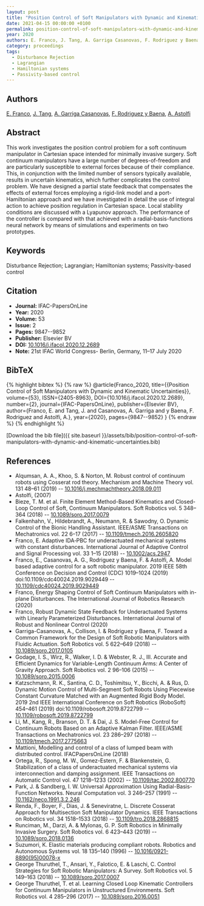 ```yaml
---
layout: post
title: "Position Control of Soft Manipulators with Dynamic and Kinematic Uncertainties"
date: 2021-04-15 00:00:00 +0100
permalink: position-control-of-soft-manipulators-with-dynamic-and-kinematic-uncertainties
year: 2020
authors: E. Franco, J. Tang, A. Garriga Casanovas, F. Rodriguez y Baena, A. Astolfi
category: proceedings
tags:
  - Disturbance Rejection
  - Lagrangian
  - Hamiltonian systems
  - Passivity-based control
---
```

 
## Authors
[E. Franco](authors/enrico-franco), [J. Tang](authors/jacky-tang), [A. Garriga Casanovas](authors/arnau-garriga-casanovas), [F. Rodriguez y Baena](authors/ferdinando-rodriguez-y-baena), [A. Astolfi](authors/alessandro-astolfi)
 
## Abstract
This work investigates the position control problem for a soft continuum manipulator in Cartesian space intended for minimally invasive surgery. Soft continuum manipulators have a large number of degrees-of-freedom and are particularly susceptible to external forces because of their compliance. This, in conjunction with the limited number of sensors typically available, results in uncertain kinematics, which further complicates the control problem. We have designed a partial state feedback that compensates the effects of external forces employing a rigid-link model and a port-Hamiltonian approach and we have investigated in detail the use of integral action to achieve position regulation in Cartesian space. Local stability conditions are discussed with a Lyapunov approach. The performance of the controller is compared with that achieved with a radial-basis-functions neural network by means of simulations and experiments on two prototypes.
 
## Keywords
Disturbance Rejection; Lagrangian; Hamiltonian systems; Passivity-based control
 
## Citation
- **Journal:** IFAC-PapersOnLine
- **Year:** 2020
- **Volume:** 53
- **Issue:** 2
- **Pages:** 9847--9852
- **Publisher:** Elsevier BV
- **DOI:** [10.1016/j.ifacol.2020.12.2689](https://doi.org/10.1016/j.ifacol.2020.12.2689)
- **Note:** 21st IFAC World Congress- Berlin, Germany, 11–17 July 2020
 
## BibTeX
{% highlight bibtex %}
{% raw %}
@article{Franco_2020,
  title={{Position Control of Soft Manipulators with Dynamic and Kinematic Uncertainties}},
  volume={53},
  ISSN={2405-8963},
  DOI={10.1016/j.ifacol.2020.12.2689},
  number={2},
  journal={IFAC-PapersOnLine},
  publisher={Elsevier BV},
  author={Franco, E. and Tang, J. and Casanovas, A. Garriga and y Baena, F. Rodriguez and Astolfi, A.},
  year={2020},
  pages={9847--9852}
}
{% endraw %}
{% endhighlight %}
 
[Download the bib file]({{ site.baseurl }}/assets/bib/position-control-of-soft-manipulators-with-dynamic-and-kinematic-uncertainties.bib)
 
## References
- Alqumsan, A. A., Khoo, S. & Norton, M. Robust control of continuum robots using Cosserat rod theory. Mechanism and Machine Theory vol. 131 48–61 (2019) -- [10.1016/j.mechmachtheory.2018.09.011](https://doi.org/10.1016/j.mechmachtheory.2018.09.011)
- Astolfi, (2007)
- Bieze, T. M. et al. Finite Element Method-Based Kinematics and Closed-Loop Control of Soft, Continuum Manipulators. Soft Robotics vol. 5 348–364 (2018) -- [10.1089/soro.2017.0079](https://doi.org/10.1089/soro.2017.0079)
- Falkenhahn, V., Hildebrandt, A., Neumann, R. & Sawodny, O. Dynamic Control of the Bionic Handling Assistant. IEEE/ASME Transactions on Mechatronics vol. 22 6–17 (2017) -- [10.1109/tmech.2016.2605820](https://doi.org/10.1109/tmech.2016.2605820)
- Franco, E. Adaptive IDA‐PBC for underactuated mechanical systems with constant disturbances. International Journal of Adaptive Control and Signal Processing vol. 33 1–15 (2018) -- [10.1002/acs.2947](https://doi.org/10.1002/acs.2947)
- Franco, E., Casanovas, A. G., Rodriguez y Baena, F. & Astolfi, A. Model based adaptive control for a soft robotic manipulator. 2019 IEEE 58th Conference on Decision and Control (CDC) 1019–1024 (2019) doi:10.1109/cdc40024.2019.9029449 -- [10.1109/cdc40024.2019.9029449](https://doi.org/10.1109/cdc40024.2019.9029449)
- Franco, Energy Shaping Control of Soft Continuum Manipulators with in-plane Disturbances. The International Journal of Robotics Research (2020)
- Franco, Robust Dynamic State Feedback for Underactuated Systems with Linearly Parameterized Disturbances. International Journal of Robust and Nonlinear Control (2020)
- Garriga-Casanovas, A., Collison, I. & Rodriguez y Baena, F. Toward a Common Framework for the Design of Soft Robotic Manipulators with Fluidic Actuation. Soft Robotics vol. 5 622–649 (2018) -- [10.1089/soro.2017.0105](https://doi.org/10.1089/soro.2017.0105)
- Godage, I. S., Wirz, R., Walker, I. D. & Webster, R. J., III. Accurate and Efficient Dynamics for Variable-Length Continuum Arms: A Center of Gravity Approach. Soft Robotics vol. 2 96–106 (2015) -- [10.1089/soro.2015.0006](https://doi.org/10.1089/soro.2015.0006)
- Katzschmann, R. K., Santina, C. D., Toshimitsu, Y., Bicchi, A. & Rus, D. Dynamic Motion Control of Multi-Segment Soft Robots Using Piecewise Constant Curvature Matched with an Augmented Rigid Body Model. 2019 2nd IEEE International Conference on Soft Robotics (RoboSoft) 454–461 (2019) doi:10.1109/robosoft.2019.8722799 -- [10.1109/robosoft.2019.8722799](https://doi.org/10.1109/robosoft.2019.8722799)
- Li, M., Kang, R., Branson, D. T. & Dai, J. S. Model-Free Control for Continuum Robots Based on an Adaptive Kalman Filter. IEEE/ASME Transactions on Mechatronics vol. 23 286–297 (2018) -- [10.1109/tmech.2017.2775663](https://doi.org/10.1109/tmech.2017.2775663)
- Mattioni, Modelling and control of a class of lumped beam with distributed control. IFACPapersOnLine (2018)
- Ortega, R., Spong, M. W., Gomez-Estern, F. & Blankenstein, G. Stabilization of a class of underactuated mechanical systems via interconnection and damping assignment. IEEE Transactions on Automatic Control vol. 47 1218–1233 (2002) -- [10.1109/tac.2002.800770](https://doi.org/10.1109/tac.2002.800770)
- Park, J. & Sandberg, I. W. Universal Approximation Using Radial-Basis-Function Networks. Neural Computation vol. 3 246–257 (1991) -- [10.1162/neco.1991.3.2.246](https://doi.org/10.1162/neco.1991.3.2.246)
- Renda, F., Boyer, F., Dias, J. & Seneviratne, L. Discrete Cosserat Approach for Multisection Soft Manipulator Dynamics. IEEE Transactions on Robotics vol. 34 1518–1533 (2018) -- [10.1109/tro.2018.2868815](https://doi.org/10.1109/tro.2018.2868815)
- Runciman, M., Darzi, A. & Mylonas, G. P. Soft Robotics in Minimally Invasive Surgery. Soft Robotics vol. 6 423–443 (2019) -- [10.1089/soro.2018.0136](https://doi.org/10.1089/soro.2018.0136)
- Suzumori, K. Elastic materials producing compliant robots. Robotics and Autonomous Systems vol. 18 135–140 (1996) -- [10.1016/0921-8890(95)00078-x](https://doi.org/10.1016/0921-8890(95)00078-x)
- George Thuruthel, T., Ansari, Y., Falotico, E. & Laschi, C. Control Strategies for Soft Robotic Manipulators: A Survey. Soft Robotics vol. 5 149–163 (2018) -- [10.1089/soro.2017.0007](https://doi.org/10.1089/soro.2017.0007)
- George Thuruthel, T. et al. Learning Closed Loop Kinematic Controllers for Continuum Manipulators in Unstructured Environments. Soft Robotics vol. 4 285–296 (2017) -- [10.1089/soro.2016.0051](https://doi.org/10.1089/soro.2016.0051)

